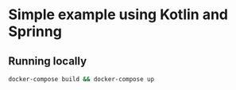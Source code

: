 # Simple example using Kotlin and Sprinng

## Running locally
```bash
docker-compose build && docker-compose up
```
